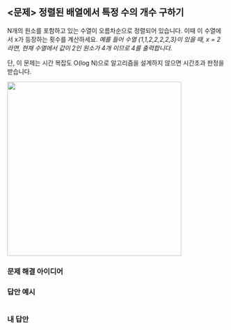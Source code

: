 ## <문제> 정렬된 배열에서 특정 수의 개수 구하기
N개의 원소를 포함하고 있는 수열이 오름차순으로 정렬되어 있습니다. 이때 이 수열에서 x가 
등장하는 횟수를 계산하세요. *예를 들어 수열 {1,1,2,2,2,2,3}이 있을 때, x = 2 라면, 현재 
수열에서 값이 2인 원소가 4개 이므로 4를 출력합니다.*

단, 이 문제는 시간 복잡도 O(log N)으로 알고리즘을 설계하지 않으면 시간초과 판정을 받습니다.

<img src=https://user-images.githubusercontent.com/62216628/161750297-68d9c513-468c-4575-a1fc-74ec0edc349f.png width=400px></img>

### 문제 해결 아이디어

### 답안 예시
```

```

### 내 답안
```

```

